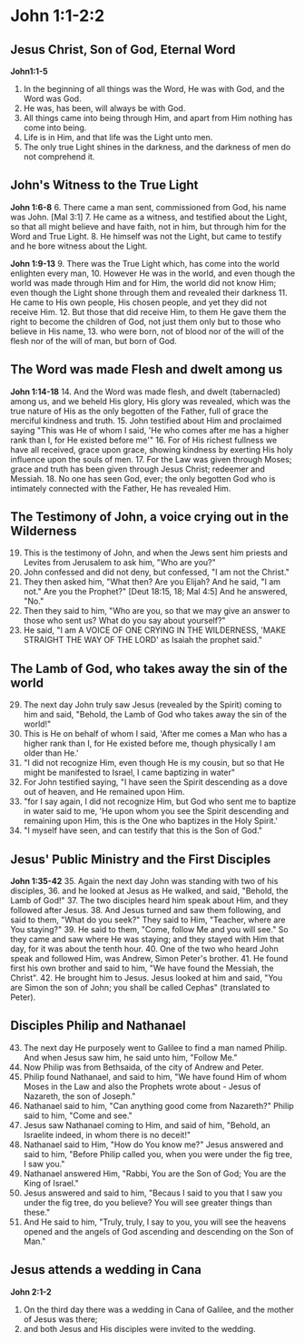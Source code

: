 # John 1:1-2:2 
## Jesus Christ, Son of God, Eternal Word
**John1:1-5**
1. In the beginning of all things was the Word, He was with God, and the Word was God.
2. He was, has been, will always be with God.
3. All things came into being through Him, and apart from Him nothing has come into being.
4. Life is in Him, and that life was the Light unto men.
5. The only true Light shines in the darkness, and the darkness of men do not comprehend it.

## John's Witness to the True Light
**John 1:6-8**
6. There came a man sent, commissioned from God, his name was John. [Mal 3:1]
7. He came as a witness, and testified about the Light, so that all might believe and have faith, not in him, but through him for the Word and True Light.
8. He himself was not the Light, but came to testify and he bore witness about the Light.

**John 1:9-13**
9. There was the True Light which, has come into the world enlighten every man, 
10. However He was in the world, and even though the world was made through Him and for Him, the world did not know Him; even though the Light shone through them and revealed their darkness
11. He came to His own people, His chosen people, and yet they did not receive Him.
12. But those that did receive Him, to them He gave them the right to become the children of God, not just them only but to those who believe in His name,
13. who were born, not of blood nor of the will of the flesh nor of the will of man, but born of God.

## The Word was made Flesh and dwelt among us
**John 1:14-18**
14. And the Word was made flesh, and dwelt (tabernacled) among us, and we beheld His glory, His glory was revealed, which was the true nature of His as the only begotten of the Father, full of grace the merciful kindness and truth.
15. John testified about Him and proclaimed saying "This was He of whom I said, 'He who comes after me has a higher rank than I, for He existed before me'"
16. For of His richest fullness we have all received, grace upon grace, showing kindness by exerting His holy influence upon the souls of men.
17. For the Law was given through Moses; grace and truth has been given through Jesus Christ; redeemer and Messiah.
18. No one has seen God, ever; the only begotten God who is intimately connected with the Father, He has revealed Him.

## The Testimony of John, a voice crying out in the Wilderness
19. This is the testimony of John, and when the Jews sent him priests and Levites from Jerusalem to ask him, "Who are you?"
20. John confessed and did not deny, but confessed, "I am not the Christ."
21. They then asked him, "What then? Are you Elijah? And he said, "I am not." Are you the Prophet?" [Deut 18:15, 18; Mal 4:5] And he answered, "No."
22. Then they said to him, "Who are you, so that we may give an answer to those who sent us? What do you say about yourself?"
23. He said, "I am A VOICE OF ONE CRYING IN THE WILDERNESS, 'MAKE STRAIGHT THE WAY OF THE LORD' as Isaiah the prophet said."

## The Lamb of God, who takes away the sin of the world
29. The next day John truly saw Jesus (revealed by the Spirit) coming to him and said, "Behold, the Lamb of God who takes away the sin of the world!"
30. This is He on behalf of whom I said, 'After me comes a Man who has a higher rank than I, for He existed before me, though physically I am older than He.'
31. "I did not recognize Him, even though He is my cousin, but so that He might be manifested to Israel, I came baptizing in water"
32. For John testified saying, "I have seen the Spirit descending as a dove out of heaven, and He remained upon Him.
33. "for I say again, I did not recognize Him, but God who sent me to baptize in water said to me, 'He upon whom you see the Spirit descending and remaining upon Him, this is the One who baptizes in the Holy Spirit.'
34. "I myself have seen, and can testify that this is the Son of God."

## Jesus' Public Ministry and the First Disciples
**John 1:35-42**
35. Again the next day John was standing with two of his disciples,
36. and he looked at Jesus as He walked, and said, "Behold, the Lamb of God!"
37. The two disciples heard him speak about Him, and they followed after Jesus.
38. And Jesus turned and saw them following, and said to them, "What do you seek?" They said to Him, "Teacher, where are You staying?"
39. He said to them, "Come, follow Me and you will see." So they came and saw where He was staying; and they stayed with Him that day, for it was about the tenth hour.
40. One of the two who heard John speak and followed Him, was Andrew, Simon Peter's brother.
41. He found first his own brother and said to him, "We have found the Messiah, the Christ".
42. He brought him to Jesus. Jesus looked at him and said, "You are Simon the son of John; you shall be called Cephas" (translated to Peter).

## Disciples Philip and Nathanael
43. The next day He purposely went to Galilee to find a man named Philip. And when Jesus saw him, he said unto him, "Follow Me."
44. Now Philip was from Bethsaida, of the city of Andrew and Peter.
45. Philip found Nathanael, and said to him, "We have found Him of whom Moses in the Law and also the Prophets wrote about - Jesus of Nazareth, the son of Joseph."
46. Nathanael said to him, "Can anything good come from Nazareth?" Philip said to him, "Come and see."
47. Jesus saw Nathanael coming to Him, and said of him, "Behold, an Israelite indeed, in whom there is no deceit!"
48. Nathanael said to Him, "How do You know me?" Jesus answered and said to him, "Before Philip called you, when you were under the fig tree, I saw you."
49. Nathanael answered Him, "Rabbi, You are the Son of God; You are the King of Israel."
50. Jesus answered and said to him, "Becaus I said to you that I saw you under the fig tree, do you believe? You will see greater things than these."
51. And He said to him, "Truly, truly, I say to you, you will see the heavens opened and the angels of God ascending and descending on the Son of Man."

## Jesus attends a wedding in Cana
**John 2:1-2**
1. On the third day there was a wedding in Cana of Galilee, and the mother of Jesus was there;
2. and both Jesus and His disciples were invited to the wedding.
